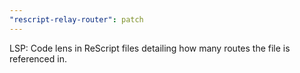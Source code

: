 ```yaml
---
"rescript-relay-router": patch
---
```


LSP: Code lens in ReScript files detailing how many routes the file is referenced in.
